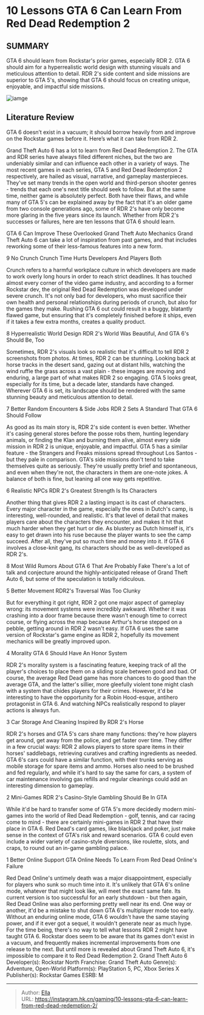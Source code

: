 # 10 Lessons GTA 6 Can Learn From Red Dead Redemption 2


## SUMMARY 


 GTA 6 should learn from Rockstar&#39;s prior games, especially RDR 2. 
 GTA 6 should aim for a hyperrealistic world design with stunning visuals and meticulous attention to detail. 
 RDR 2&#39;s side content and side missions are superior to GTA 5&#39;s, showing that GTA 6 should focus on creating unique, enjoyable, and impactful side missions. 

![iamge](https://static1.srcdn.com/wordpress/wp-content/uploads/2023/11/10-lessons-gta-6-can-learn-from-red-dead-redemption-2.jpg)

## Literature Review

GTA 6 doesn’t exist in a vacuum; it should borrow heavily from and improve on the Rockstar games before it. Here’s what it can take from RDR 2.




Grand Theft Auto 6 has a lot to learn from Red Dead Redemption 2. The GTA and RDR series have always filled different niches, but the two are undeniably similar and can influence each other in a variety of ways. The most recent games in each series, GTA 5 and Red Dead Redemption 2 respectively, are hailed as visual, narrative, and gameplay masterpieces. They&#39;ve set many trends in the open world and third-person shooter genres - trends that each one&#39;s next title should seek to follow.
But at the same time, neither game is absolutely perfect. Both have their flaws, and while many of GTA 5&#39;s can be explained away by the fact that it&#39;s an older game from two console generations ago, some of RDR 2&#39;s have only become more glaring in the five years since its launch. Whether from RDR 2&#39;s successes or failures, here are ten lessons that GTA 6 should learn.
            
 
 GTA 6 Can Improve These Overlooked Grand Theft Auto Mechanics 
Grand Theft Auto 6 can take a lot of inspiration from past games, and that includes reworking some of their less-famous features into a new form.












 








 9  No Crunch 
Crunch Time Hurts Developers And Players Both
        

Crunch refers to a harmful workplace culture in which developers are made to work overly long hours in order to reach strict deadlines. It has touched almost every corner of the video game industry, and according to a former Rockstar dev, the original Red Dead Redemption was developed under severe crunch. It&#39;s not only bad for developers, who must sacrifice their own health and personal relationships during periods of crunch, but also for the games they make. Rushing GTA 6 out could result in a buggy, blatantly flawed game, but ensuring that it&#39;s completely finished before it ships, even if it takes a few extra months, creates a quality product.





 8  Hyperrealistic World Design 
RDR 2&#39;s World Was Beautiful, And GTA 6&#39;s Should Be, Too


 







Sometimes, RDR 2&#39;s visuals look so realistic that it&#39;s difficult to tell RDR 2 screenshots from photos. At times, RDR 2 can be stunning. Looking back at horse tracks in the desert sand, gazing out at distant hills, watching the wind ruffle the grass across a vast plain - these images are moving and enduring, a large part of what makes RDR 2 so engaging. GTA 5 looks great, especially for its time, but a decade later, standards have changed. Wherever GTA 6 is set, its landscape should be rendered with the same stunning beauty and meticulous attention to detail.





 7  Better Random Encounters &amp; Side Jobs 
RDR 2 Sets A Standard That GTA 6 Should Follow
        

As good as its main story is, RDR 2&#39;s side content is even better. Whether it&#39;s casing general stores before the posse robs them, hunting legendary animals, or finding the Klan and burning them alive, almost every side mission in RDR 2 is unique, enjoyable, and impactful. GTA 5 has a similar feature - the Strangers and Freaks missions spread throughout Los Santos - but they pale in comparison. GTA&#39;s side missions don&#39;t tend to take themselves quite as seriously. They&#39;re usually pretty brief and spontaneous, and even when they&#39;re not, the characters in them are one-note jokes. A balance of both is fine, but leaning all one way gets repetitive.





 6  Realistic NPCs 
RDR 2&#39;s Greatest Strength Is Its Characters


 







Another thing that gives RDR 2 a lasting impact is its cast of characters. Every major character in the game, especially the ones in Dutch&#39;s camp, is interesting, well-rounded, and realistic. It&#39;s that level of detail that makes players care about the characters they encounter, and makes it hit that much harder when they get hurt or die. As blustery as Dutch himself is, it&#39;s easy to get drawn into his ruse because the player wants to see the camp succeed. After all, they&#39;ve put so much time and money into it. If GTA 6 involves a close-knit gang, its characters should be as well-developed as RDR 2&#39;s.
            
 
 8 Most Wild Rumors About GTA 6 That Are Probably Fake 
There&#39;s a lot of talk and conjecture around the highly-anticipated release of Grand Theft Auto 6, but some of the speculation is totally ridiculous. 








 5  Better Movement 
RDR2&#39;s Traversal Was Too Clunky
        

But for everything it got right, RDR 2 got one major aspect of gameplay wrong: its movement systems were incredibly awkward. Whether it was crashing into a door frame because there wasn&#39;t enough time to correct course, or flying across the map because Arthur&#39;s horse stepped on a pebble, getting around in RDR 2 wasn&#39;t easy. If GTA 6 uses the same version of Rockstar&#39;s game engine as RDR 2, hopefully its movement mechanics will be greatly improved upon.





 4  Morality 
GTA 6 Should Have An Honor System
        

RDR 2&#39;s morality system is a fascinating feature, keeping track of all the player&#39;s choices to place them on a sliding scale between good and bad. Of course, the average Red Dead game has more chances to do good than the average GTA, and the latter&#39;s sillier, more gleefully violent tone might clash with a system that chides players for their crimes. However, it&#39;d be interesting to have the opportunity for a Robin Hood-esque, antihero protagonist in GTA 6. And watching NPCs realistically respond to player actions is always fun.





 3  Car Storage And Cleaning 
Inspired By RDR 2&#39;s Horse


 







RDR 2&#39;s horses and GTA 5&#39;s cars share many functions: they&#39;re how players get around, get away from the police, and get faster over time. They differ in a few crucial ways: RDR 2 allows players to store spare items in their horses&#39; saddlebags, retrieving curatives and crafting ingredients as needed. GTA 6&#39;s cars could have a similar function, with their trunks serving as mobile storage for spare items and ammo. Horses also need to be brushed and fed regularly, and while it&#39;s hard to say the same for cars, a system of car maintenance involving gas refills and regular cleanings could add an interesting dimension to gameplay.





 2  Mini-Games 
RDR 2&#39;s Casino-Style Gambling Should Be In GTA
        

While it&#39;d be hard to transfer some of GTA 5&#39;s more decidedly modern mini-games into the world of Red Dead Redemption - golf, tennis, and car racing come to mind - there are certainly mini-games in RDR 2 that have their place in GTA 6. Red Dead&#39;s card games, like blackjack and poker, just make sense in the context of GTA&#39;s risk and reward scenarios. GTA 6 could even include a wider variety of casino-style diversions, like roulette, slots, and craps, to round out an in-game gambling palace.





 1  Better Online Support 
GTA Online Needs To Learn From Red Dead Online&#39;s Failure
        

Red Dead Online&#39;s untimely death was a major disappointment, especially for players who sunk so much time into it. It&#39;s unlikely that GTA 6&#39;s online mode, whatever that might look like, will meet the exact same fate. Its current version is too successful for an early shutdown - but then again, Red Dead Online was also performing pretty well near its end. One way or another, it&#39;d be a mistake to shut down GTA 6&#39;s multiplayer mode too early. Without an enduring online mode, GTA 6 wouldn&#39;t have the same staying power, and if it ever got a sequel, it wouldn&#39;t generate near as much hype.
For the time being, there&#39;s no way to tell what lessons RDR 2 might have taught GTA 6. Rockstar does seem to be aware that its games don&#39;t exist in a vacuum, and frequently makes incremental improvements from one release to the next. But until more is revealed about Grand Theft Auto 6, it&#39;s impossible to compare it to Red Dead Redemption 2.
               Grand Theft Auto 6   Developer(s):   Rockstar North    Franchise:   Grand Theft Auto    Genre(s):   Adventure, Open-World    Platform(s):   PlayStation 5, PC, Xbox Series X    Publisher(s):   Rockstar Games    ESRB:   M      

---

> Author: [Ella](https://instagram.hk.cn/)  
> URL: https://instagram.hk.cn/gaming/10-lessons-gta-6-can-learn-from-red-dead-redemption-2/  

